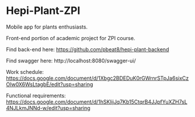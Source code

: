 # Hepi-Plant-ZPI

Mobile app for plants enthusiasts.

Front-end portion of academic project for ZPI course.

Find back-end here:
https://github.com/pbeat8/hepi-plant-backend

Find swagger here:
http://localhost:8080/swagger-ui/

Work schedule:
https://docs.google.com/document/d/1Xbgc2BDEDuK0rGWrnrSTpJa6sixCzOIw0X6WsLtagbE/edit?usp=sharing

Functional requirements:
https://docs.google.com/document/d/1hSKlijJq7Kb15CtqrB4JJpfYuXZH7sL4NJLkmJNNd-w/edit?usp=sharing
